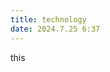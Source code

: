 ```yaml
---
title: technology
date: 2024.7.25 6:37
---
```


this 
<!--stackedit_data:
eyJoaXN0b3J5IjpbLTQyMzYwNzUyOCwtMjY5ODAyNjQ0XX0=
-->